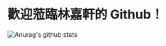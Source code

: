 # 歡迎蒞臨林嘉軒的 Github！

![Anurag's github stats](https://github-readme-stats.vercel.app/api?username=JiaxuanTW&show_icons=true&theme=dark)
